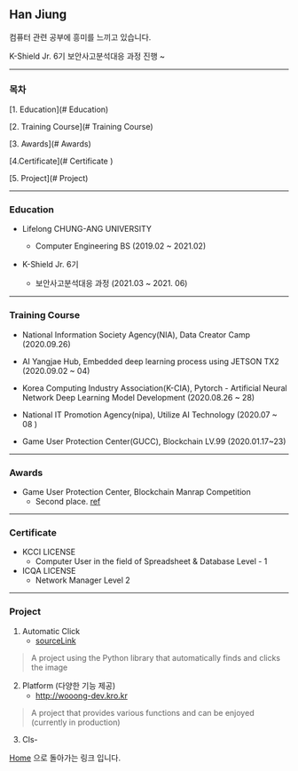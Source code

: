 ## Han Jiung



컴퓨터 관련 공부에 흥미를 느끼고 있습니다.

 K-Shield Jr. 6기 보안사고분석대응 과정 진행 ~

***



### 목차



[1. Education](# Education)

[2. Training Course](# Training Course)

[3. Awards](# Awards)

[4.Certificate](# Certificate )

[5. Project](# Project)



***



### Education



- Lifelong CHUNG-ANG UNIVERSITY
  - Computer Engineering BS (2019.02 ~ 2021.02)

- K-Shield Jr. 6기
  - 보안사고분석대응 과정 (2021.03 ~ 2021. 06)


***



### Training Course



- National Information Society Agency(NIA), Data Creator Camp (2020.09.26)

- AI Yangjae Hub, Embedded deep learning process using JETSON TX2 (2020.09.02 ~ 04)

- Korea Computing Industry Association(K-CIA), Pytorch - Artificial Neural Network Deep Learning Model Development (2020.08.26 ~ 28)

- National IT Promotion Agency(nipa), Utilize AI Technology (2020.07 ~ 08 )

- Game User Protection Center(GUCC), Blockchain LV.99 (2020.01.17~23)

  



***



### Awards



- Game User Protection Center, Blockchain Manrap Competition
  - Second place. [ref](http://gamefocus.co.kr/detail.php?number=102179)

***



### Certificate



- KCCI LICENSE
  - Computer User in the field of Spreadsheet & Database Level - 1
- ICQA LICENSE
  - Network Manager Level 2



***



### Project

 

1. Automatic Click
   - [sourceLink](https://github.com/hanjiung/ToyProject)

>  A project using the Python library that automatically finds and clicks the image



2. Platform (다양한 기능 제공)
   - http://wooong-dev.kro.kr

> A project that provides various functions and can be enjoyed (currently in production)

 

3. Cls-



[Home](https://hanjiung.github.io/) 으로 돌아가는 링크 입니다.